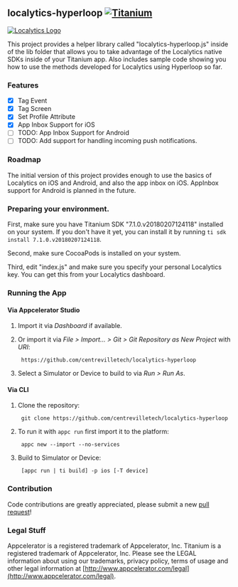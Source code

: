 ## localytics-hyperloop [![Titanium](http://www-static.appcelerator.com/badges/titanium-git-badge-sq.png)](http://www.appcelerator.com/titanium/)


[![Localytics Logo](localytics.png)](https://www.localytics.com/)

This project provides a helper library called "localytics-hyperloop.js" inside of the
lib folder that allows you to take advantage of the Localytics native SDKs inside of your Titanium app.
Also includes sample code showing you how to use the methods developed for Localytics using Hyperloop so far.

### Features
- [x] Tag Event
- [x] Tag Screen
- [x] Set Profile Attribute
- [x] App Inbox Support for iOS
- [ ] TODO: App Inbox Support for Android
- [ ] TODO: Add support for handling incoming push notifications.

### Roadmap

The initial version of this project provides enough to use the basics of Localytics on iOS and Android,
and also the app inbox on iOS. AppInbox support for Android is planned in the future.

### Preparing your environment.

First, make sure you have Titanium SDK "7.1.0.v20180207124118" installed on your system. If you don't have it yet, you
can install it by running `ti sdk install 7.1.0.v20180207124118`.

Second, make sure CocoaPods is installed on your system.

Third, edit "index.js" and make sure you specify your personal Localytics key. You can get this
from your Localytics dashboard.

### Running the App

#### Via Appcelerator Studio

1. Import it via *Dashboard* if available.
2. Or import it via *File > Import... > Git > Git Repository as New Project* with *URI*:

		https://github.com/centrevilletech/localytics-hyperloop

3. Select a Simulator or Device to build to via *Run > Run As*.

#### Via CLI

1. Clone the repository:

		git clone https://github.com/centrevilletech/localytics-hyperloop

2. To run it with `appc run` first import it to the platform:

		appc new --import --no-services

3. Build to Simulator or Device:

		[appc run | ti build] -p ios [-T device]

### Contribution

Code contributions are greatly appreciated, please submit a new [pull request](https://github.com/centrevilletech/localytics-hyperloop/pull/new/master)!

### Legal Stuff

Appcelerator is a registered trademark of Appcelerator, Inc. Titanium is
a registered trademark of Appcelerator, Inc.  Please see the LEGAL information about using our trademarks,
privacy policy, terms of usage and other legal information at [http://www.appcelerator.com/legal](http://www.appcelerator.com/legal).
